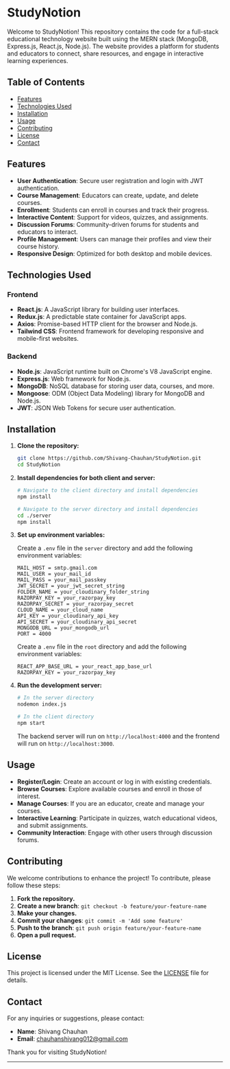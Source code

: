 # StudyNotion

Welcome to StudyNotion! This repository contains the code for a full-stack educational technology website built using the MERN stack (MongoDB, Express.js, React.js, Node.js). The website provides a platform for students and educators to connect, share resources, and engage in interactive learning experiences.

## Table of Contents

- [Features](#features)
- [Technologies Used](#technologies-used)
- [Installation](#installation)
- [Usage](#usage)
- [Contributing](#contributing)
- [License](#license)
- [Contact](#contact)

## Features

- **User Authentication**: Secure user registration and login with JWT authentication.
- **Course Management**: Educators can create, update, and delete courses.
- **Enrollment**: Students can enroll in courses and track their progress.
- **Interactive Content**: Support for videos, quizzes, and assignments.
- **Discussion Forums**: Community-driven forums for students and educators to interact.
- **Profile Management**: Users can manage their profiles and view their course history.
- **Responsive Design**: Optimized for both desktop and mobile devices.

## Technologies Used

### Frontend

- **React.js**: A JavaScript library for building user interfaces.
- **Redux.js**: A predictable state container for JavaScript apps.
- **Axios**: Promise-based HTTP client for the browser and Node.js.
- **Tailwind CSS**: Frontend framework for developing responsive and mobile-first websites.

### Backend

- **Node.js**: JavaScript runtime built on Chrome's V8 JavaScript engine.
- **Express.js**: Web framework for Node.js.
- **MongoDB**: NoSQL database for storing user data, courses, and more.
- **Mongoose**: ODM (Object Data Modeling) library for MongoDB and Node.js.
- **JWT**: JSON Web Tokens for secure user authentication.

## Installation

1. **Clone the repository:**

    ```bash
    git clone https://github.com/Shivang-Chauhan/StudyNotion.git
    cd StudyNotion
    ```

2. **Install dependencies for both client and server:**

    ```bash
    # Navigate to the client directory and install dependencies
    npm install

    # Navigate to the server directory and install dependencies
    cd ./server
    npm install
    ```

3. **Set up environment variables:**

    Create a `.env` file in the `server` directory and add the following environment variables:

    ```env
    MAIL_HOST = smtp.gmail.com
    MAIL_USER = your_mail_id
    MAIL_PASS = your_mail_passkey
    JWT_SECRET = your_jwt_secret_string
    FOLDER_NAME = your_cloudinary_folder_string
    RAZORPAY_KEY = your_razorpay_key
    RAZORPAY_SECRET = your_razorpay_secret
    CLOUD_NAME = your_cloud_name
    API_KEY = your_cloudinary_api_key
    API_SECRET = your_cloudinary_api_secret
    MONGODB_URL = your_mongodb_url
    PORT = 4000
    ```

    Create a `.env` file in the `root` directory and add the following environment variables:

    ```env
    REACT_APP_BASE_URL = your_react_app_base_url
    RAZORPAY_KEY = your_razorpay_key
    ```

4. **Run the development server:**

    ```bash
    # In the server directory
    nodemon index.js
    ```

    ```bash
    # In the client directory
    npm start
    ```

    The backend server will run on `http://localhost:4000` and the frontend will run on `http://localhost:3000`.

## Usage

- **Register/Login**: Create an account or log in with existing credentials.
- **Browse Courses**: Explore available courses and enroll in those of interest.
- **Manage Courses**: If you are an educator, create and manage your courses.
- **Interactive Learning**: Participate in quizzes, watch educational videos, and submit assignments.
- **Community Interaction**: Engage with other users through discussion forums.

## Contributing

We welcome contributions to enhance the project! To contribute, please follow these steps:

1. **Fork the repository.**
2. **Create a new branch**: `git checkout -b feature/your-feature-name`
3. **Make your changes.**
4. **Commit your changes**: `git commit -m 'Add some feature'`
5. **Push to the branch**: `git push origin feature/your-feature-name`
6. **Open a pull request.**

## License

This project is licensed under the MIT License. See the [LICENSE](LICENSE) file for details.

## Contact

For any inquiries or suggestions, please contact:

- **Name**: Shivang Chauhan
- **Email**: chauhanshivang012@gmail.com

Thank you for visiting StudyNotion!

---
